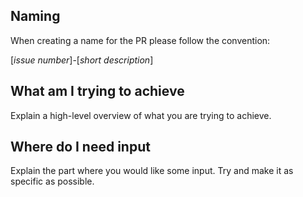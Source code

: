 ## Naming

When creating a name for the PR please follow the convention: 

[*issue number*]-[*short description*]

## What am I trying to achieve
Explain a high-level overview of what you are trying to achieve.

## Where do I need input
Explain the part where you would like some input. Try and make it as specific as possible.